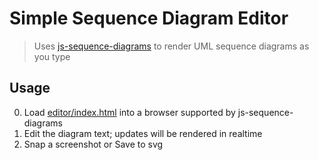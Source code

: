 # Simple Sequence Diagram Editor

> Uses [js-sequence-diagrams](http://bramp.github.io/js-sequence-diagrams) to render UML sequence diagrams as you type


## Usage

0. Load [editor/index.html](editor/index.html) into a browser supported by js-sequence-diagrams
0. Edit the diagram text; updates will be rendered in realtime
0. Snap a screenshot or Save to svg
